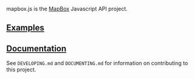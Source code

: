 mapbox.js is the [MapBox](http://mapbox.com/) Javascript API project.

## [Examples](http://mapbox.com/mapbox.js/)

## [Documentation](http://mapbox.com/developers/mapbox.js/)

See `DEVELOPING.md` and `DOCUMENTING.md` for information on contributing to this project.
